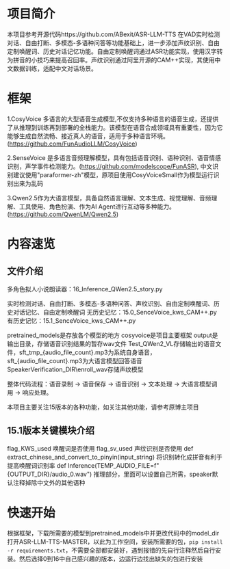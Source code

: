 # 项目简介

本项目参考开源代码https://github.com/ABexit/ASR-LLM-TTS
在VAD实时检测对话、自由打断、多模态-多语种问答等功能基础上，进一步添加声纹识别、自由定制唤醒词、历史对话记忆功能。自由定制唤醒词通过ASR功能实现，使用汉字转为拼音的小技巧来提高召回率。声纹识别通过阿里开源的CAM++实现，其使用中文数据训练，适配中文对话场景。

# 框架
1.CosyVoice 多语言的大型语音生成模型,不仅支持多种语言的语音生成，还提供了从推理到训练再到部署的全栈能力。该模型在语音合成领域具有重要性，因为它能够生成自然流畅、接近真人的语音，适用于多种语言环境。 (https://github.com/FunAudioLLM/CosyVoice)

2.SenseVoice 是多语言音频理解模型，具有包括语音识别、语种识别、语音情感识别，声学事件检测能力。(https://github.com/modelscope/FunASR),
中文识别建议使用"paraformer-zh"模型，原项目使用CosyVoiceSmall作为模型运行识别出来为乱码

3.Qwen2.5作为大语言模型，具备自然语言理解、文本生成、视觉理解、音频理解、工具使用、角色扮演、作为AI Agent进行互动等多种能力。(https://github.com/QwenLM/Qwen2.5)

# 内容速览
## 文件介绍
多角色拟人小说朗读器：16_Inference_QWen2.5_story.py

实时检测对话、自由打断、多模态-多语种问答、声纹识别、自由定制唤醒词、历史对话记忆、自由定制唤醒词
无历史记忆：15.0_SenceVoice_kws_CAM++.py
有历史记忆：15.1_SenceVoice_kws_CAM++.py

pretrained_models是存放各个模型的地方
cosyvoice是项目主要框架
output是输出目录，存储语音识别结果的暂存wav文件
Test_QWen2_VL存储输出的语音文件，sft_tmp_{audio_file_count}.mp3为系统自身语音，sft_{audio_file_count}.mp3为大语言模型回答语音
SpeakerVerification_DIR\enroll_wav存储声纹模型

整体代码流程：语音录制 -> 语音保存 -> 语音识别 -> 文本处理 -> 大语言模型调用 -> 响应处理。

本项目主要关注15版本的各种功能，如关注其他功能，请参考原博主项目

## 15.1版本关键模块介绍
flag_KWS_used 唤醒词是否使用
flag_sv_used 声纹识别是否使用
def extract_chinese_and_convert_to_pinyin(input_string) 将识别转化成拼音有利于提高唤醒词识别率
def Inference(TEMP_AUDIO_FILE=f"{OUTPUT_DIR}/audio_0.wav") 推理部分，里面可以设置自己所需，speaker默认注释掉除中文外的其他语种


# 快速开始
根据框架，下载所需要的模型到pretrained_models中并更改代码中的model_dir
打开ASR-LLM-TTS-MASTER，以此为工作空间，安装所需要的包，`pip install -r requirements.txt`，不需要全部都安装好，遇到报错的先自行注释然后自行安装。然后选择0到16中自己感兴趣的版本，边运行边找出缺失的包进行安装
